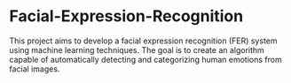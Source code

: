 # Facial-Expression-Recognition
This project aims to develop a facial expression recognition (FER) system using machine learning techniques. The goal is to create an algorithm capable of automatically detecting and categorizing human emotions from facial images.
